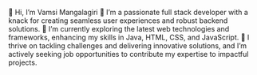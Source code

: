 👋 Hi, I’m Vamsi Mangalagiri
👀 I’m a passionate full stack developer with a knack for creating seamless user experiences and robust backend solutions.
🌱 I’m currently exploring the latest web technologies and frameworks, enhancing my skills in Java, HTML, CSS, and JavaScript.
🚀 I thrive on tackling challenges and delivering innovative solutions, and I’m actively seeking job opportunities to contribute my expertise to impactful projects.
